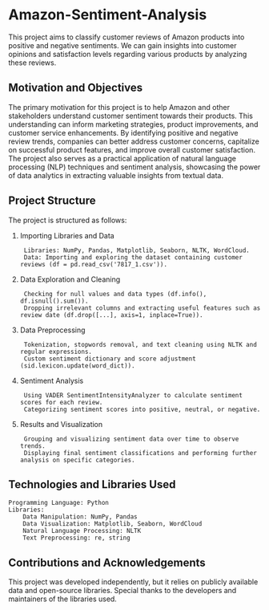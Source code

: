 # Amazon-Sentiment-Analysis
This project aims to classify customer reviews of Amazon products into positive and negative sentiments. We can gain insights into customer opinions and satisfaction levels regarding various products by analyzing these reviews.
## Motivation and Objectives
The primary motivation for this project is to help Amazon and other stakeholders understand customer sentiment towards their products. This understanding can inform marketing strategies, product improvements, and customer service enhancements. By identifying positive and negative review trends, companies can better address customer concerns, capitalize on successful product features, and improve overall customer satisfaction. The project also serves as a practical application of natural language processing (NLP) techniques and sentiment analysis, showcasing the power of data analytics in extracting valuable insights from textual data.

## Project Structure
The project is structured as follows:

1. Importing Libraries and Data

		Libraries: NumPy, Pandas, Matplotlib, Seaborn, NLTK, WordCloud.
		Data: Importing and exploring the dataset containing customer reviews (df = pd.read_csv('7817_1.csv')).

2. Data Exploration and Cleaning

		Checking for null values and data types (df.info(), df.isnull().sum()).
		Dropping irrelevant columns and extracting useful features such as review date (df.drop([...], axis=1, inplace=True)).

3. Data Preprocessing

		Tokenization, stopwords removal, and text cleaning using NLTK and regular expressions.
		Custom sentiment dictionary and score adjustment (sid.lexicon.update(word_dict)).

4. Sentiment Analysis

		Using VADER SentimentIntensityAnalyzer to calculate sentiment scores for each review.
		Categorizing sentiment scores into positive, neutral, or negative.

5. Results and Visualization

		Grouping and visualizing sentiment data over time to observe trends.
		Displaying final sentiment classifications and performing further analysis on specific categories.

## Technologies and Libraries Used
	Programming Language: Python
	Libraries:
		Data Manipulation: NumPy, Pandas
		Data Visualization: Matplotlib, Seaborn, WordCloud
		Natural Language Processing: NLTK
		Text Preprocessing: re, string

## Contributions and Acknowledgements
This project was developed independently, but it relies on publicly available data and open-source libraries. Special thanks to the developers and maintainers of the libraries used.
